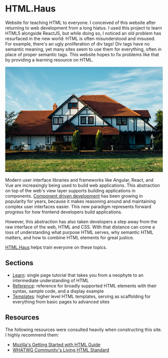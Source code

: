 # HTML.Haus

Website for teaching HTML to everyone. I conceived of this website after returning to web development from a long hiatus. I used this project to learn HTML5 alongside ReactJS, but while doing so, I noticed an old problem has resurfaced in the new world: HTML is often misunderstood and misused. For example, there's an ugly proliferation of div tags! Div tags have no semantic meaning, yet many sites seem to use them for everything, often in place of proper semantic tags. This website hopes to fix problems like that by providing a learning resource on HTML.

![Large white rural house by Jesse Roberts on Unsplash](assets/haus-900.jpg "HTML.Haus")

Modern user interface libraries and frameworks like Angular, React, and Vue are increasingly being used to build web applications. This abstraction on top of the web's view layer supports building applications in components. [Component driven development](https://blog.hichroma.com/component-driven-development-ce1109d56c8e) has been growing in popularity for years, because it makes reasoning around and maintaining complex user interfaces easier. This new paradigm represents forward progress for how frontend developers build applications.

However, this abstraction has also taken developers a step away from the raw interface of the web, HTML and CSS. With that distance can come a loss of understanding what purpose HTML serves, why semantic HTML matters, and how to combine HTML elements for great justice.

[HTML.Haus](https://html.haus/) helps train everyone on these topics.

## Sections

- [Learn](https://html.haus/learn.html): single page tutorial that takes you from a neophyte to an intermediate understanding of HTML
- [Reference](https://html.haus/reference.html): reference for broadly supported HTML elements with their syntax, sample code, and a display example
- [Templates](https://html.haus/templates.html): higher level HTML templates, serving as scaffolding for everything from basic pages to advanced sites

## Resources

The following resources were consulted heavily when constructing this site. I highly recommend them:

- [Mozilla's Getting Started with HTML Guide](https://developer.mozilla.org/en-US/docs/Learn/HTML/Introduction_to_HTML/Getting_started)
- [WHATWG Community's Living HTML Standard](https://html.spec.whatwg.org/multipage/indices.html)
